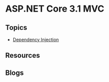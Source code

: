 # ASP.NET Core 3.1 MVC

## Topics

* [Dependency Injection](./Doc/DependencyInjection/dependencyInjection.md)



## Resources


## Blogs
